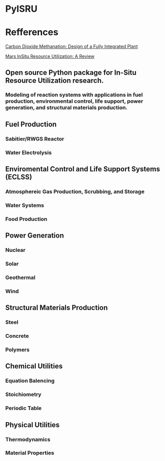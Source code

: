 # PyISRU

# Refferences
[Carbon Dioxide Methanation: Design of a Fully Integrated Plant](https://pubs.acs.org/doi/10.1021/acs.energyfuels.0c00580)

[Mars InSitu Resource Utilization: A Review](https://www.sciencedirect.com/science/article/abs/pii/S0032063319301618#!)



## Open source Python package for In-Situ Resource Utilization research.

### Modeling of reaction systems with applications in fuel production, environmental control, life support, power generation, and structural materials production. 

## Fuel Production
### Sabitier/RWGS Reactor
### Water Electrolysis

## Enviromental Control and Life Support Systems (ECLSS)
### Atmosphereic Gas Production, Scrubbing, and Storage
### Water Systems
### Food Production

## Power Generation
### Nuclear
### Solar
### Geothermal
### Wind

## Structural Materials Production
### Steel
### Concrete
### Polymers

## Chemical Utilities
### Equation Balencing
### Stoichiometry
### Periodic Table

## Physical Utilities
### Thermodynamics
### Material Properties
